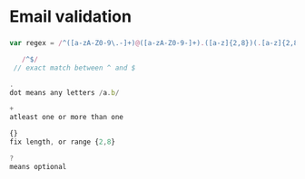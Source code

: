 # Email validation

###  
 ```javascript
 var regex = /^([a-zA-Z0-9\.-]+)@([a-zA-Z0-9-]+).([a-z]{2,8})(.[a-z]{2,8})?$/;
```

 ```javascript
    /^$/ 
  // exact match between ^ and $
 ```

 ```javascript
.
dot means any letters /a.b/
 ```

  ```javascript
+ 
atleast one or more than one
 ```

   ```javascript
{}
fix length, or range {2,8}
```
  ```javascript
?
means optional
```



